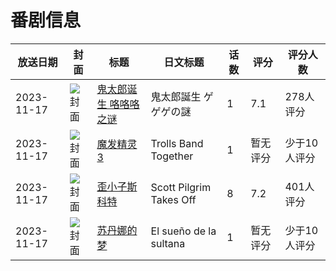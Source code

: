 # 番剧信息

|放送日期|封面|标题|日文标题|话数|评分|评分人数|
|---|---|---|---|---|---|---|
|2023-11-17|![封面](https://lain.bgm.tv/pic/cover/c/60/98/360256_r1BC8.jpg)|[鬼太郎诞生 咯咯咯之谜](https://bangumi.tv/subject/360256)|鬼太郎誕生 ゲゲゲの謎|1|7.1|278人评分|
|2023-11-17|![封面](https://lain.bgm.tv/pic/cover/c/f9/f5/421003_wBxJA.jpg)|[魔发精灵3](https://bangumi.tv/subject/421003)|Trolls Band Together|1|暂无评分|少于10人评分|
|2023-11-17|![封面](https://lain.bgm.tv/pic/cover/c/96/55/426983_w3PtL.jpg)|[歪小子斯科特](https://bangumi.tv/subject/426983)|Scott Pilgrim Takes Off|8|7.2|401人评分|
|2023-11-17|![封面](https://lain.bgm.tv/pic/cover/c/bd/71/484187_lM8Pf.jpg)|[苏丹娜的梦](https://bangumi.tv/subject/484187)|El sueño de la sultana|1|暂无评分|少于10人评分|
